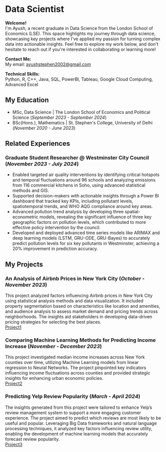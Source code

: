 # Data Scientist

**Welcome!**  
I'm Ayush, a recent graduate in Data Science from the London School of Economics (LSE). This space highlights my journey through data science, showcasing key projects where I've applied my passion for turning complex data into actionable insights. Feel free to explore my work below, and don't hesitate to reach out if you're interested in collaborating or learning more!

**Contact Me:**  
My email: [ayushstephen2002@gmail.com](mailto:ayushstephen2002@gmail.com)

**Technical Skills:**  
Python, R, C++, Java, SQL, PowerBI, Tableau, Google Cloud Computing, Advanced Excel

## My Education

- MSc, Data Science | The London School of Economics and Political Science (_September 2023 - September 2024_)
- BSc(Hons.), Mathematics | St. Stephen's College, University of Delhi (_November 2020 - June 2023_)

## Related Experiences

### Graduate Student Researcher @ Westminster City Council (_November 2023 - July 2024_)

- Enabled targeted air quality interventions by identifying critical hotspots and temporal fluctuations around 96 schools and analyzing emissions from 116 commercial kitchens in Soho, using advanced statistical methods and GIS.
- Supported decision-makers with actionable insights through a Power BI dashboard that tracked key KPIs, including pollutant levels, spatiotemporal trends, and WHO AQG compliance around key areas.
- Advanced pollution trend analysis by developing three spatial-econometric models, revealing the significant influence of three key geographic factors on pollution levels, which contributed to more effective policy intervention by the council.
- Developed and deployed advanced time series models like ARIMAX and deep learning models (LSTM, GRU-ODE, GRU-Bayes) to accurately predict pollution levels for six key pollutants in Westminster, achieving a 20% improvement in prediction accuracy.

## My Projects

### An Analysis of Airbnb Prices in New York City (_October - November 2023_)

This project analyzed factors influencing Airbnb prices in New York City using statistical analysis methods and data visualization. It included property segmentation based on characteristics like location and amenities, and audience analysis to assess market demand and pricing trends across neighborhoods. The insights aid stakeholders in developing data-driven pricing strategies for selecting the best places.  
[Project1](Project1/Airbnb.html)

### Comparing Machine Learning Methods for Predicting Income Increase (_November - December 2023_)

This project investigated median income increases across New York counties over time, utilizing Machine Learning models from linear regression to Neural Networks. The project pinpointed key indicators influencing income fluctuations across counties and provided strategic insights for enhancing urban economic policies.  
[Project2](Project2/ST443.html)

### Predicting Yelp Review Popularity (_March - April 2024_)

The insights generated from this project were tailored to enhance Yelp’s review management system to support a more engaging customer experience. The project aimed to predict which reviews are most likely to be useful and popular. Leveraging Big Data frameworks and natural language processing techniques, it analyzed key factors influencing review utility, enabling the development of machine learning models that accurately forecast review popularity.  
[Project3]((https://github.com/StephenCode24/myportfolio.github.io/tree/main/Project3))

